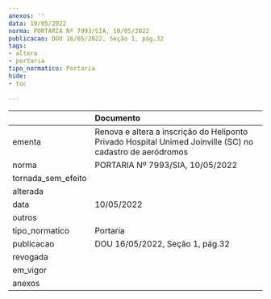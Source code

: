 ```yaml
---
anexos: ''
data: 10/05/2022
norma: PORTARIA Nº 7993/SIA, 10/05/2022
publicacao: DOU 16/05/2022, Seção 1, pág.32
tags:
- altera
- portaria
tipo_normatico: Portaria
hide: 
- toc 
 
---
```


|                    | Documento                                                                                                 |
|:-------------------|:----------------------------------------------------------------------------------------------------------|
| ementa             | Renova e altera a inscrição do Heliponto Privado Hospital Unimed Joinville (SC) no cadastro de aeródromos |
| norma              | PORTARIA Nº 7993/SIA, 10/05/2022                                                                          |
| tornada_sem_efeito |                                                                                                           |
| alterada           |                                                                                                           |
| data               | 10/05/2022                                                                                                |
| outros             |                                                                                                           |
| tipo_normatico     | Portaria                                                                                                  |
| publicacao         | DOU 16/05/2022, Seção 1, pág.32                                                                           |
| revogada           |                                                                                                           |
| em_vigor           |                                                                                                           |
| anexos             |                                                                                                           |